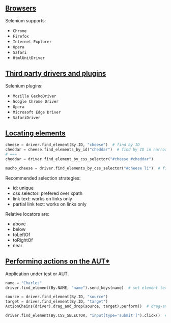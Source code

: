 ## [Browsers](https://www.selenium.dev/documentation/en/getting_started_with_webdriver/browsers/)

Selenium supports:
* `Chrome`
* `Firefox`
* `Internet Explorer`
* `Opera`
* `Safari`
* `HtmlUnitDriver`

## [Third party drivers and plugins](https://www.selenium.dev/documentation/en/getting_started_with_webdriver/third_party_drivers_and_plugins/)

Selenium plugins:
* `Mozilla GeckoDriver`
* `Google Chrome Driver`
* `Opera`
* `Microsoft Edge Driver`
* `SafariDriver`

## [Locating elements](https://www.selenium.dev/documentation/en/getting_started_with_webdriver/locating_elements/)

```python
cheese = driver.find_element(By.ID, "cheese")  # find by ID
cheddar = cheese.find_elements_by_id("cheddar")  # find by ID in narrower scope
# ===
cheddar = driver.find_element_by_css_selector("#cheese #cheddar")

mucho_cheese = driver.find_elements_by_css_selector("#cheese li")  # find multiple
```

Recommended selection strategies:
* id: unique
* css selector: prefered over xpath
* link text: works on links only
* partial link text: works on links only

Relative locators are:
* above
* below
* toLeftOf
* toRightOf
* near

## [Performing actions on the AUT*](https://www.selenium.dev/documentation/en/getting_started_with_webdriver/performing_actions_on_the_aut/)

Application under test or AUT.  

```python
name = "Charles"
driver.find_element(By.NAME, "name").send_keys(name)  # set element text

source = driver.find_element(By.ID, "source")
target = driver.find_element(By.ID, "target")
ActionChains(driver).drag_and_drop(source, target).perform()  # drag-an-drop

driver.find_element(By.CSS_SELECTOR, "input[type='submit']").click()  # click on an element
```
